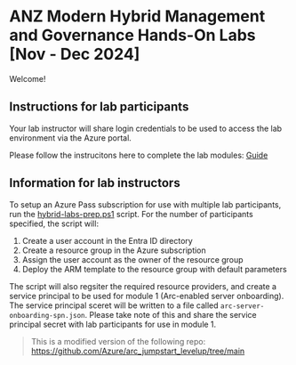 # ANZ Modern Hybrid Management and Governance Hands-On Labs [Nov - Dec 2024]
Welcome!

## Instructions for lab participants
Your lab instructor will share login credentials to be used to access the lab environment via the Azure portal.

Please follow the instrucitons here to complete the lab modules:
[Guide](Guide/_index.md)


## Information for lab instructors
To setup an Azure Pass subscription for use with multiple lab participants, run the [hybrid-labs-prep.ps1](./hybrid-labs-prep.ps1) script. For the number of participants specified, the script will:
1. Create a user account in the Entra ID directory
2. Create a resource group in the Azure subscription
3. Assign the user account as the owner of the resource group
4. Deploy the ARM template to the resource group with default parameters

The script will also regsiter the required resource providers, and create a service principal to be used for module 1 (Arc-enabled server onboarding). The service principal sceret will be written to a file called `arc-server-onboarding-spn.json`. Please take note of this and share the service principal secret with lab participants for use in module 1.


> This is a modified version of the following repo:
https://github.com/Azure/arc_jumpstart_levelup/tree/main
